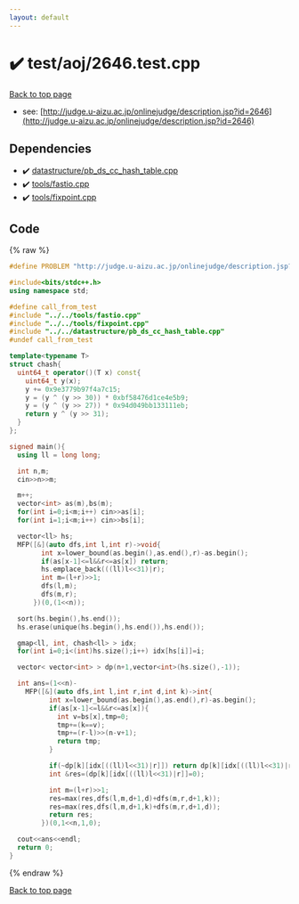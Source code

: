 ```yaml
---
layout: default
---
```


<!-- mathjax config similar to math.stackexchange -->
<script type="text/javascript" async
  src="https://cdnjs.cloudflare.com/ajax/libs/mathjax/2.7.5/MathJax.js?config=TeX-MML-AM_CHTML">
</script>
<script type="text/x-mathjax-config">
  MathJax.Hub.Config({
    TeX: { equationNumbers: { autoNumber: "AMS" }},
    tex2jax: {
      inlineMath: [ ['$','$'] ],
      processEscapes: true
    },
    "HTML-CSS": { matchFontHeight: false },
    displayAlign: "left",
    displayIndent: "2em"
  });
</script>

<script type="text/javascript" src="https://cdnjs.cloudflare.com/ajax/libs/jquery/3.4.1/jquery.min.js"></script>
<script src="https://cdn.jsdelivr.net/npm/jquery-balloon-js@1.1.2/jquery.balloon.min.js" integrity="sha256-ZEYs9VrgAeNuPvs15E39OsyOJaIkXEEt10fzxJ20+2I=" crossorigin="anonymous"></script>
<script type="text/javascript" src="../../../assets/js/copy-button.js"></script>
<link rel="stylesheet" href="../../../assets/css/copy-button.css" />


# :heavy_check_mark: test/aoj/2646.test.cpp


[Back to top page](../../../index.html)

* see: [http://judge.u-aizu.ac.jp/onlinejudge/description.jsp?id=2646](http://judge.u-aizu.ac.jp/onlinejudge/description.jsp?id=2646)


## Dependencies
* :heavy_check_mark: [datastructure/pb_ds_cc_hash_table.cpp](../../../library/datastructure/pb_ds_cc_hash_table.cpp.html)
* :heavy_check_mark: [tools/fastio.cpp](../../../library/tools/fastio.cpp.html)
* :heavy_check_mark: [tools/fixpoint.cpp](../../../library/tools/fixpoint.cpp.html)


## Code
{% raw %}
```cpp
#define PROBLEM "http://judge.u-aizu.ac.jp/onlinejudge/description.jsp?id=2646"

#include<bits/stdc++.h>
using namespace std;

#define call_from_test
#include "../../tools/fastio.cpp"
#include "../../tools/fixpoint.cpp"
#include "../../datastructure/pb_ds_cc_hash_table.cpp"
#undef call_from_test

template<typename T>
struct chash{
  uint64_t operator()(T x) const{
    uint64_t y(x);
    y += 0x9e3779b97f4a7c15;
    y = (y ^ (y >> 30)) * 0xbf58476d1ce4e5b9;
    y = (y ^ (y >> 27)) * 0x94d049bb133111eb;
    return y ^ (y >> 31);
  }
};

signed main(){
  using ll = long long;

  int n,m;
  cin>>n>>m;

  m++;
  vector<int> as(m),bs(m);
  for(int i=0;i<m;i++) cin>>as[i];
  for(int i=1;i<m;i++) cin>>bs[i];

  vector<ll> hs;
  MFP([&](auto dfs,int l,int r)->void{
        int x=lower_bound(as.begin(),as.end(),r)-as.begin();
        if(as[x-1]<=l&&r<=as[x]) return;
        hs.emplace_back(((ll)l<<31)|r);
        int m=(l+r)>>1;
        dfs(l,m);
        dfs(m,r);
      })(0,(1<<n));

  sort(hs.begin(),hs.end());
  hs.erase(unique(hs.begin(),hs.end()),hs.end());

  gmap<ll, int, chash<ll> > idx;
  for(int i=0;i<(int)hs.size();i++) idx[hs[i]]=i;

  vector< vector<int> > dp(n+1,vector<int>(hs.size(),-1));

  int ans=(1<<n)-
    MFP([&](auto dfs,int l,int r,int d,int k)->int{
          int x=lower_bound(as.begin(),as.end(),r)-as.begin();
          if(as[x-1]<=l&&r<=as[x]){
            int v=bs[x],tmp=0;
            tmp+=(k==v);
            tmp+=(r-l)>>(n-v+1);
            return tmp;
          }

          if(~dp[k][idx[((ll)l<<31)|r]]) return dp[k][idx[((ll)l<<31)|r]];
          int &res=(dp[k][idx[((ll)l<<31)|r]]=0);

          int m=(l+r)>>1;
          res=max(res,dfs(l,m,d+1,d)+dfs(m,r,d+1,k));
          res=max(res,dfs(l,m,d+1,k)+dfs(m,r,d+1,d));
          return res;
        })(0,1<<n,1,0);

  cout<<ans<<endl;
  return 0;
}

```
{% endraw %}

[Back to top page](../../../index.html)

